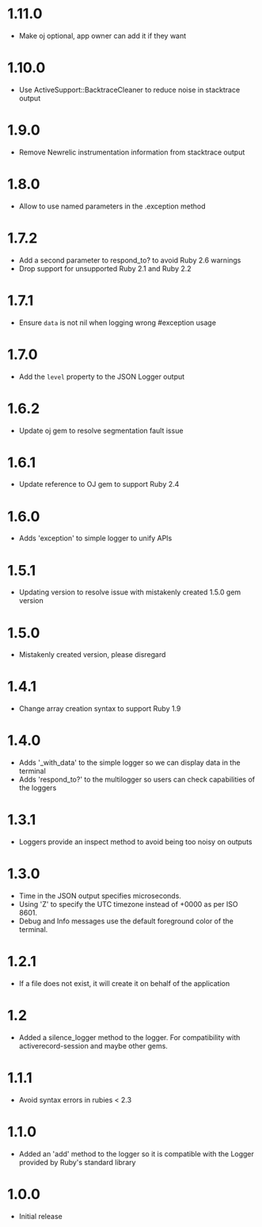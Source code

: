 # 1.11.0
* Make oj optional, app owner can add it if they want

# 1.10.0
* Use ActiveSupport::BacktraceCleaner to reduce noise in stacktrace output

# 1.9.0
* Remove Newrelic instrumentation information from stacktrace output

# 1.8.0
* Allow to use named parameters in the .exception method

# 1.7.2
* Add a second parameter to respond_to? to avoid Ruby 2.6 warnings
* Drop support for unsupported Ruby 2.1 and Ruby 2.2

# 1.7.1
* Ensure `data` is not nil when logging wrong #exception usage

# 1.7.0
* Add the `level` property to the JSON Logger output

# 1.6.2
* Update oj gem to resolve segmentation fault issue

# 1.6.1
* Update reference to OJ gem to support Ruby 2.4

# 1.6.0
* Adds 'exception' to simple logger to unify APIs

# 1.5.1
* Updating version to resolve issue with mistakenly created 1.5.0 gem version

# 1.5.0
* Mistakenly created version, please disregard

# 1.4.1
* Change array creation syntax to support Ruby 1.9

# 1.4.0
* Adds '_with_data' to the simple logger so we can display data in the terminal
* Adds 'respond_to?' to the multilogger so users can check capabilities of the loggers

# 1.3.1
* Loggers provide an inspect method to avoid being too noisy on outputs

# 1.3.0
* Time in the JSON output specifies microseconds.
* Using 'Z' to specify the UTC timezone instead of +0000 as per ISO 8601.
* Debug and Info messages use the default foreground color of the terminal.

# 1.2.1
* If a file does not exist, it will create it on behalf of the application

# 1.2
* Added a silence_logger method to the logger. For compatibility with activerecord-session and maybe other gems.

# 1.1.1
* Avoid syntax errors in rubies < 2.3

# 1.1.0
* Added an 'add' method to the logger so it is compatible with the Logger provided by Ruby's standard library

# 1.0.0
* Initial release
